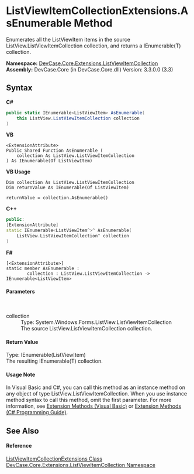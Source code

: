 # ListViewItemCollectionExtensions.AsEnumerable Method 
 

Enumerates all the ListViewItem items in the source ListView.ListViewItemCollection collection, and returns a IEnumerable(T) collection.

**Namespace:**&nbsp;<a href="N_DevCase_Core_Extensions_ListViewItemCollection">DevCase.Core.Extensions.ListViewItemCollection</a><br />**Assembly:**&nbsp;DevCase.Core (in DevCase.Core.dll) Version: 3.3.0.0 (3.3)

## Syntax

**C#**<br />
``` C#
public static IEnumerable<ListViewItem> AsEnumerable(
	this ListView.ListViewItemCollection collection
)
```

**VB**<br />
``` VB
<ExtensionAttribute>
Public Shared Function AsEnumerable ( 
	collection As ListView.ListViewItemCollection
) As IEnumerable(Of ListViewItem)
```

**VB Usage**<br />
``` VB Usage
Dim collection As ListView.ListViewItemCollection
Dim returnValue As IEnumerable(Of ListViewItem)

returnValue = collection.AsEnumerable()
```

**C++**<br />
``` C++
public:
[ExtensionAttribute]
static IEnumerable<ListViewItem^>^ AsEnumerable(
	ListView.ListViewItemCollection^ collection
)
```

**F#**<br />
``` F#
[<ExtensionAttribute>]
static member AsEnumerable : 
        collection : ListView.ListViewItemCollection -> IEnumerable<ListViewItem> 

```


#### Parameters
&nbsp;<dl><dt>collection</dt><dd>Type: System.Windows.Forms.ListView.ListViewItemCollection<br />The source ListView.ListViewItemCollection collection.</dd></dl>

#### Return Value
Type: IEnumerable(ListViewItem)<br />The resulting IEnumerable(T) collection.

#### Usage Note
In Visual Basic and C#, you can call this method as an instance method on any object of type ListView.ListViewItemCollection. When you use instance method syntax to call this method, omit the first parameter. For more information, see <a href="https://docs.microsoft.com/dotnet/visual-basic/programming-guide/language-features/procedures/extension-methods">Extension Methods (Visual Basic)</a> or <a href="https://docs.microsoft.com/dotnet/csharp/programming-guide/classes-and-structs/extension-methods">Extension Methods (C# Programming Guide)</a>.

## See Also


#### Reference
<a href="T_DevCase_Core_Extensions_ListViewItemCollection_ListViewItemCollectionExtensions">ListViewItemCollectionExtensions Class</a><br /><a href="N_DevCase_Core_Extensions_ListViewItemCollection">DevCase.Core.Extensions.ListViewItemCollection Namespace</a><br />